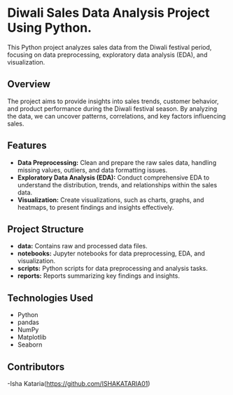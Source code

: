# Diwali Sales Data Analysis Project Using Python.

This Python project analyzes sales data from the Diwali festival period, focusing on data preprocessing, exploratory data analysis (EDA), and visualization.

## Overview

The project aims to provide insights into sales trends, customer behavior, and product performance during the Diwali festival season. By analyzing the data, we can uncover patterns, correlations, and key factors influencing sales.

## Features

- **Data Preprocessing:** Clean and prepare the raw sales data, handling missing values, outliers, and data formatting issues.
- **Exploratory Data Analysis (EDA):** Conduct comprehensive EDA to understand the distribution, trends, and relationships within the sales data.
- **Visualization:** Create visualizations, such as charts, graphs, and heatmaps, to present findings and insights effectively.

## Project Structure

- **data:** Contains raw and processed data files.
- **notebooks:** Jupyter notebooks for data preprocessing, EDA, and visualization.
- **scripts:** Python scripts for data preprocessing and analysis tasks.
- **reports:** Reports summarizing key findings and insights.

## Technologies Used

- Python
- pandas
- NumPy
- Matplotlib
- Seaborn

## Contributors

-Isha Kataria(https://github.com/ISHAKATARIA01)
